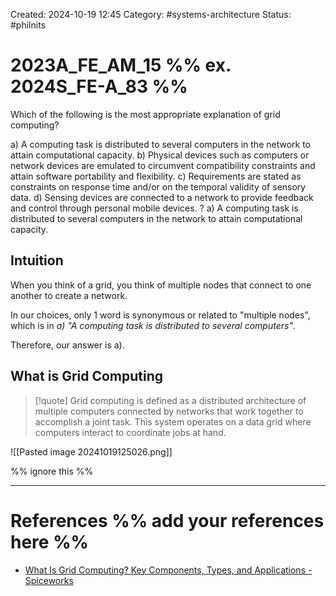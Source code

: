 Created: 2024-10-19 12:45
Category: #systems-architecture
Status: #philnits



# 2023A_FE_AM_15 %% ex. 2024S_FE-A_83 %%

Which of the following is the most appropriate explanation of grid computing?

a) A computing task is distributed to several computers in the network to attain
computational capacity.
b) Physical devices such as computers or network devices are emulated to circumvent
compatibility constraints and attain software portability and flexibility.
c) Requirements are stated as constraints on response time and/or on the temporal validity
of sensory data.
d) Sensing devices are connected to a network to provide feedback and control through
personal mobile devices.
?
a) A computing task is distributed to several computers in the network to attain
computational capacity.

## Intuition

When you think of a grid, you think of multiple nodes that connect to one another to create a network.

In our choices, only 1 word is synonymous or related to "multiple nodes", which is in *a) "A computing task is distributed to several computers"*.

Therefore, our answer is a).

## What is Grid Computing


> [!quote] Grid computing is defined as a distributed architecture of multiple computers connected by networks that work together to accomplish a joint task. This system operates on a data grid where computers interact to coordinate jobs at hand.

![[Pasted image 20241019125026.png]]

%% ignore this %%
<!--SR:!2024-10-21,1,230-->
---









# References %% add your references here %%
- [What Is Grid Computing? Key Components, Types, and Applications - Spiceworks](https://www.spiceworks.com/tech/cloud/articles/what-is-grid-computing/)